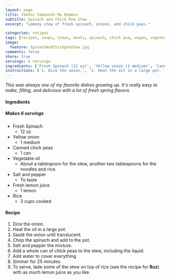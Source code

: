 ```yaml
---
layout: page
title: Yakhni Sabanekh Ma Hummus
subtitle: Spinach and Chick Pea Stew
excerpt: "Lemony stew of fresh spinach, onions, and chick peas."

categories: recipes
tags: [recipes, soups, stews, meals, spinach, chick pea, vegan, vegetarian]
image:
  feature: SpinachAndChickpeaStew.jpg
comments: false
share: true
servings: 6 servings
ingredients: ['Fresh Spinach (12 oz)', 'Yellow onion (1 medium)', 'Canned chick peas (1 can)', 'Vegetable oil (About a tablespoon for the stew, another two tablespoons for the noodles and rice.)', 'Salt and pepper (To taste)', 'Fresh lemon juice (1 lemon)', 'Rice (3 cups cooked)']
instructions: ['1. Dice the onion.', '2. Heat the oil in a large pot.', '3. Saut\xc3\xa9 the onion until translucent.', '4. Chop the spinach and add to the pot.', '5. Salt and pepper the mixture.', '6. Add a whole can of chick peas to the stew, including the liquid.', '7. Add water to cover everything', '8. Simmer for 25 minutes.', '9. To serve, lade some of the stew on top of rice (see the recipe for **Ruz**) with as much lemon juice as you like.']
---
```




*This was always one of my favorite dishes growing up. It's really easy to make, filling, and delicious with a lot of fresh spring flavors.*

#### Ingredients

##### Makes 6 servings

* Fresh Spinach
    - 12 oz
* Yellow onion
    - 1 medium
* Canned chick peas
    - 1 can
* Vegetable oil
    - About a tablespoon for the stew, another two tablespoons for the noodles and rice.
* Salt and pepper
    - To taste
* Fresh lemon juice
    - 1 lemon
* Rice
    - 3 cups cooked

#### Recipe

1. Dice the onion.
2. Heat the oil in a large pot.
3. Sauté the onion until translucent.
4. Chop the spinach and add to the pot.
5. Salt and pepper the mixture.
6. Add a whole can of chick peas to the stew, including the liquid.
7. Add water to cover everything
8. Simmer for 25 minutes.
9. To serve, lade some of the stew on top of rice (see the recipe for **Ruz**) with as much lemon juice as you like.
